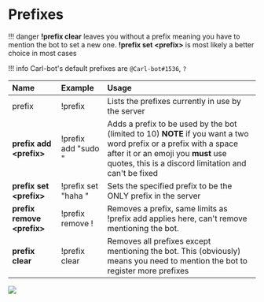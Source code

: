 # Prefixes

!!! danger
    **!prefix clear** leaves you without a prefix meaning you have to mention the bot to set a new one. **!prefix set &lt;prefix&gt;** is most likely a better choice in most cases

!!! info
	Carl-bot's default prefixes are `@Carl-bot#1536`,  `?`

| Name | Example | Usage |
| :--- | :--- | :--- |
| prefix | !prefix | Lists the prefixes currently in use by the server |
| **prefix add &lt;prefix&gt;** | !prefix add "sudo " | Adds a prefix to be used by the bot (limited to 10) **NOTE** if you want a two word prefix or a prefix with a space after it or an emoji you **must** use quotes, this is a discord limitation and can't be fixed |
| **prefix set &lt;prefix&gt;** | !prefix set "haha " | Sets the specified prefix to be the ONLY prefix in the server |
| **prefix remove &lt;prefix&gt;** | !prefix remove ! | Removes a prefix, same limits as !prefix add applies here, can't remove mentioning the bot. |
| **prefix clear** | !prefix clear | Removes all prefixes except mentioning the bot. This (obviously) means you need to mention the bot to register more prefixes |

![](../images/prefixes.png)

